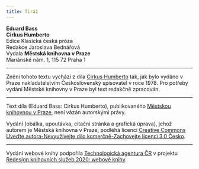 ```yaml
---
title: Tiráž
---
```


**Eduard Bass**  
**Cirkus Humberto**  
Edice Klasická česká próza  
Redakce Jaroslava Bednářová  
Vydala **Městská knihovna v Praze**  
Mariánské nám. 1, 115 72 Praha 1  
[^1]: Vedoucí dělníků. _Pozn. red._  
[^2]: Posměšné pojmenování zedníků. _Pozn. red._  
[^3]: Křídlovka (z něm. Flügelhorn). _Pozn. red._  
[^4]: Jezdecký. _Pozn. red._  
[^5]: U muslimů označení jinověrce, též džaur. _Pozn. red._  
[^6]: Oblek. _Pozn. red._  
[^7]: Zastarale dýka. _Pozn. red._  
[^8]: Tři souběžné řeky. _Pozn. red._  
[^9]: Heraldická figura, konkrétně sukovitý kmen s odštěpky po oseknutých větvích. _Pozn. red._  
[^10]: Vodní růže, leknínový dvojlist. _Pozn. red._  
[^11]: „Přítelíčku! Jaká radost! Nebesa, takové překvapení!“ _Pozn. red._  
[^12]: Chochol z dlouhých ptačích per. _Pozn. red._  
[^13]: Starosta. _Pozn. red._  
[^14]: Bože, to víte – jaká slast! _Pozn. red._  
[^15]: Vskutku nezemřu (ve významu: něco tu po mne zbude). _Pozn. red._  
[^16]: Chystat se, připravovat se, nebo také holedbat se, vychloubat se. _Pozn. red._  
V MKP 2. elektronické vydání z 7. 10. 2022.

***

Znění tohoto textu vychází z díla [Cirkus Humberto](https://search.mlp.cz/cz/titul/cirkus-humberto/174425/) tak, jak bylo vydáno v Praze nakladatelstvím Československý spisovatel v roce 1978. Pro potřeby vydání Městské knihovny v Praze byl text redakčně zpracován.

***


Text díla (Eduard Bass: Cirkus Humberto), publikovaného [Městskou knihovnou v Praze](http://www.mlp.cz/), není vázán autorskými právy.


Vydání (obálka, upoutávka, citační stránka a grafická úprava), jehož autorem je Městská knihovna v Praze, podléhá licenci [Creative Commons Uveďte autora-Nevyužívejte dílo komerčně-Zachovejte licenci 3.0 Česko](http://creativecommons.org/licenses/by-nc-sa/3.0/cz/).

***

Vydání webové knihy podpořila [Technologická agentura ČR](https://www.tacr.cz/) v projektu [Redesign knihovních služeb 2020: webové knihy](https://starfos.tacr.cz/cs/project/TL04000391).